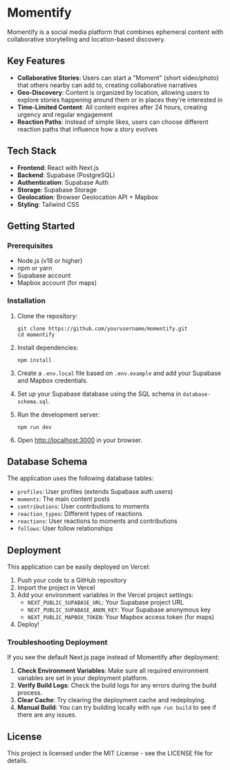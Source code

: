 # Momentify

Momentify is a social media platform that combines ephemeral content with collaborative storytelling and location-based discovery.

## Key Features

- **Collaborative Stories**: Users can start a "Moment" (short video/photo) that others nearby can add to, creating collaborative narratives
- **Geo-Discovery**: Content is organized by location, allowing users to explore stories happening around them or in places they're interested in
- **Time-Limited Content**: All content expires after 24 hours, creating urgency and regular engagement
- **Reaction Paths**: Instead of simple likes, users can choose different reaction paths that influence how a story evolves

## Tech Stack

- **Frontend**: React with Next.js
- **Backend**: Supabase (PostgreSQL)
- **Authentication**: Supabase Auth
- **Storage**: Supabase Storage
- **Geolocation**: Browser Geolocation API + Mapbox
- **Styling**: Tailwind CSS

## Getting Started

### Prerequisites

- Node.js (v18 or higher)
- npm or yarn
- Supabase account
- Mapbox account (for maps)

### Installation

1. Clone the repository:
   ```
   git clone https://github.com/yourusername/momentify.git
   cd momentify
   ```

2. Install dependencies:
   ```
   npm install
   ```

3. Create a `.env.local` file based on `.env.example` and add your Supabase and Mapbox credentials.

4. Set up your Supabase database using the SQL schema in `database-schema.sql`.

5. Run the development server:
   ```
   npm run dev
   ```

6. Open [http://localhost:3000](http://localhost:3000) in your browser.

## Database Schema

The application uses the following database tables:
- `profiles`: User profiles (extends Supabase auth.users)
- `moments`: The main content posts
- `contributions`: User contributions to moments
- `reaction_types`: Different types of reactions
- `reactions`: User reactions to moments and contributions
- `follows`: User follow relationships

## Deployment

This application can be easily deployed on Vercel:

1. Push your code to a GitHub repository
2. Import the project in Vercel
3. Add your environment variables in the Vercel project settings:
   - `NEXT_PUBLIC_SUPABASE_URL`: Your Supabase project URL
   - `NEXT_PUBLIC_SUPABASE_ANON_KEY`: Your Supabase anonymous key
   - `NEXT_PUBLIC_MAPBOX_TOKEN`: Your Mapbox access token (for maps)
4. Deploy!

### Troubleshooting Deployment

If you see the default Next.js page instead of Momentify after deployment:

1. **Check Environment Variables**: Make sure all required environment variables are set in your deployment platform.
2. **Verify Build Logs**: Check the build logs for any errors during the build process.
3. **Clear Cache**: Try clearing the deployment cache and redeploying.
4. **Manual Build**: You can try building locally with `npm run build` to see if there are any issues.

## License

This project is licensed under the MIT License - see the LICENSE file for details.
